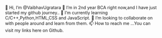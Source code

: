 👋 Hi, I’m @VaibhavUgratara
👀 I’m in 2nd year BCA right now,and I have just started my github journey..
🌱 I’m currently learning C/C++,Python,HTML,CSS and JavaScript.
💞️ I’m looking to collaborate on with people around and learn from them.
📫 How to reach me ...You can visit my links here on Github.

